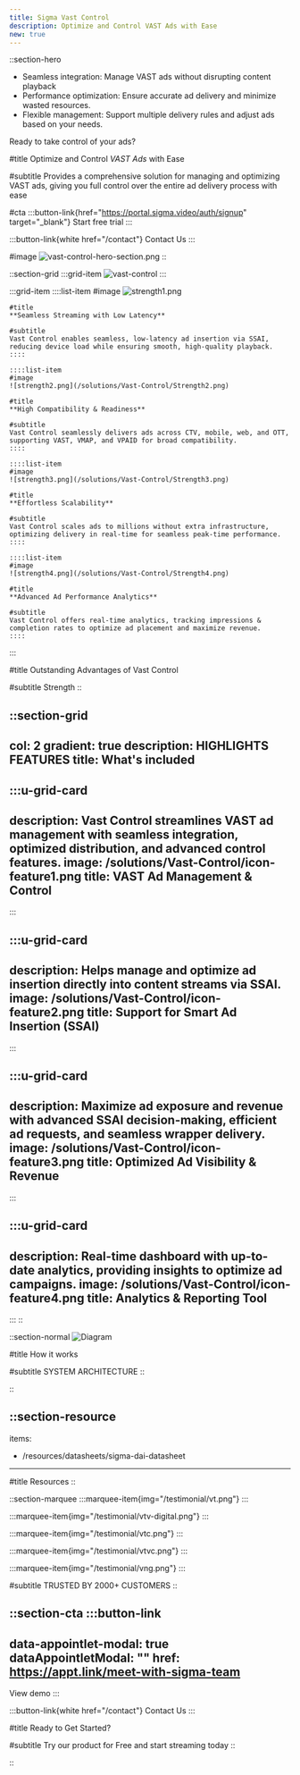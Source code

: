 ```yaml
---
title: Sigma Vast Control
description: Optimize and Control VAST Ads with Ease
new: true
---
```


::section-hero
- Seamless integration: Manage VAST ads without disrupting content playback
- Performance optimization: Ensure accurate ad delivery and minimize wasted resources.
- Flexible management: Support multiple delivery rules and adjust ads based on your needs.

Ready to take control of your ads?

#title
Optimize and Control *VAST Ads* with Ease

#subtitle
Provides a comprehensive solution for managing and optimizing VAST ads, giving you full control over the entire ad delivery process with ease

#cta
  :::button-link{href="https://portal.sigma.video/auth/signup" target="_blank"}
  Start free trial
  :::

  :::button-link{white href="/contact"}
  Contact Us
  :::

#image
![vast-control-hero-section.png](/solutions/Vast-Control/Right.png)
::

::section-grid
  :::grid-item
  ![vast-control](/solutions/Vast-Control/Image6.png)
  :::

  :::grid-item
    ::::list-item
    #image
    ![strength1.png](/solutions/Vast-Control/Strength1.png)
    
    #title
    **Seamless Streaming with Low Latency**
    
    #subtitle
    Vast Control enables seamless, low-latency ad insertion via SSAI, reducing device load while ensuring smooth, high-quality playback.
    ::::
  
    ::::list-item
    #image
    ![strength2.png](/solutions/Vast-Control/Strength2.png)
    
    #title
    **High Compatibility & Readiness**
    
    #subtitle
    Vast Control seamlessly delivers ads across CTV, mobile, web, and OTT, supporting VAST, VMAP, and VPAID for broad compatibility.
    ::::
  
    ::::list-item
    #image
    ![strength3.png](/solutions/Vast-Control/Strength3.png)
    
    #title
    **Effortless Scalability**
    
    #subtitle
    Vast Control scales ads to millions without extra infrastructure, optimizing delivery in real-time for seamless peak-time performance.
    ::::
  
    ::::list-item
    #image
    ![strength4.png](/solutions/Vast-Control/Strength4.png)
    
    #title
    **Advanced Ad Performance Analytics**
    
    #subtitle
    Vast Control offers real-time analytics, tracking impressions & completion rates to optimize ad placement and maximize revenue.
    ::::
  :::

#title
Outstanding Advantages of Vast Control

#subtitle
Strength
::

::section-grid
---
col: 2
gradient: true
description: HIGHLIGHTS FEATURES
title: What's included
---
  :::u-grid-card
  ---
  description: Vast Control streamlines VAST ad management with seamless
    integration, optimized distribution, and advanced control features.
  image: /solutions/Vast-Control/icon-feature1.png
  title: VAST Ad Management & Control
  ---
  :::

  :::u-grid-card
  ---
  description: Helps manage and optimize ad insertion directly into content streams via SSAI.
  image: /solutions/Vast-Control/icon-feature2.png
  title: Support for Smart Ad Insertion (SSAI)
  ---
  :::

  :::u-grid-card
  ---
  description: Maximize ad exposure and revenue with advanced SSAI
    decision-making, efficient ad requests, and seamless wrapper delivery.
  image: /solutions/Vast-Control/icon-feature3.png
  title: Optimized Ad Visibility & Revenue
  ---
  :::

  :::u-grid-card
  ---
  description: Real-time dashboard with up-to-date analytics, providing insights
    to optimize ad campaigns.
  image: /solutions/Vast-Control/icon-feature4.png
  title: Analytics & Reporting Tool
  ---
  :::
::

::section-normal
![Diagram](/solutions/Vast-Control/Diagram.png)

#title
How it works

#subtitle
SYSTEM ARCHITECTURE
::

\::

::section-resource
---
items:
  - /resources/datasheets/sigma-dai-datasheet
---
#title
Resources
::

::section-marquee
  :::marquee-item{img="/testimonial/vt.png"}
  :::

  :::marquee-item{img="/testimonial/vtv-digital.png"}
  :::

  :::marquee-item{img="/testimonial/vtc.png"}
  :::

  :::marquee-item{img="/testimonial/vtvc.png"}
  :::

  :::marquee-item{img="/testimonial/vng.png"}
  :::

#subtitle
TRUSTED BY 2000+ CUSTOMERS
::

::section-cta
  :::button-link
  ---
  data-appointlet-modal: true
  dataAppointletModal: ""
  href: https://appt.link/meet-with-sigma-team
  ---
  View demo
  :::

  :::button-link{white href="/contact"}
  Contact Us
  :::

#title
Ready to Get Started?

#subtitle
Try our product for Free and start streaming today
::

\::
